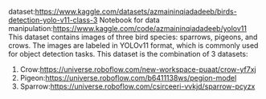 dataset:https://www.kaggle.com/datasets/azmaininqiadadeeb/birds-detection-yolo-v11-class-3 
Notebook for data manipulation:https://www.kaggle.com/code/azmaininqiadadeeb/yolov11 
This dataset contains images of three bird species: sparrows, pigeons, and crows. The images are labeled in YOLOv11 format, which is commonly used for object detection tasks.
This dataset is the combination of 3 datasets:
1. Crow:https://universe.roboflow.com/new-workspace-puaat/crow-yf7xj 
2. Pigeon:https://universe.roboflow.com/b6411138ws/pegion-model
3. Sparrow:https://universe.roboflow.com/csirceeri-vvkjd/sparrow-pcyzx